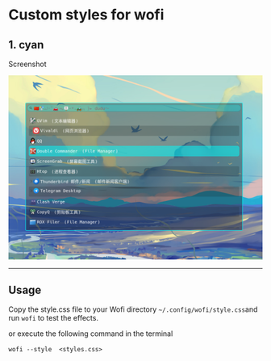 # Custom styles for wofi 

## 1. cyan  

Screenshot 

![](./cyan/cyan.png)


--------------------
## Usage
Copy the style.css file to your Wofi directory ``~/.config/wofi/style.css``and run ``wofi`` to test the effects.  

or execute the following command in the terminal
```shell
wofi --style  <styles.css>
```


